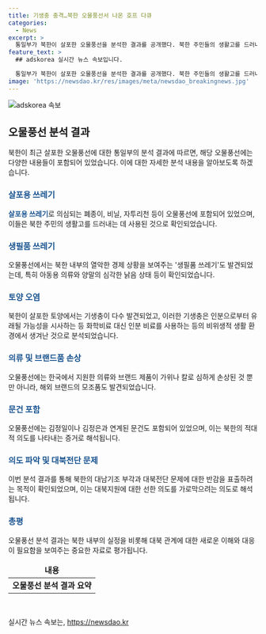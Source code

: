 ```yaml
---
title: 기생충 충격…북한 오물풍선서 나온 호프 다큐
categories:
  - News
excerpt: >
  통일부가 북한이 살포한 오물풍선을 분석한 결과를 공개했다. 북한 주민들의 생활고를 드러내는 살포용 쓰레기와 열악한 상황을 보여주는 생필품 쓰레기가 발견되었다. 또한, 오물에서는 한국 의류 잘게 자른 조각과 브랜드 제품, 미국 디즈니사 및 일본 산리오사 캐릭터 모조품 등이 발견되었으며, 토양에서는 기생충도 검출되었다. 이로써 북한의 대남 적대 정책을 시사하는 대북전단 문제에 대한 반감을 드러낼 의도로 보인다. (출처: 뉴스1)
feature_text: >
  ## adskorea 실시간 뉴스 속보입니다.

  통일부가 북한이 살포한 오물풍선을 분석한 결과를 공개했다. 북한 주민들의 생활고를 드러내는 살포용 쓰레기와 열악한 상황을 보여주는 생필품 쓰레기가 발견되었다. 또한, 오물에서는 한국 의류 잘게 자른 조각과 브랜드 제품, 미국 디즈니사 및 일본 산리오사 캐릭터 모조품 등이 발견되었으며, 토양에서는 기생충도 검출되었다. 이로써 북한의 대남 적대 정책을 시사하는 대북전단 문제에 대한 반감을 드러낼 의도로 보인다. (출처: 뉴스1)
image: 'https://newsdao.kr/res/images/meta/newsdao_breakingnews.jpg'
---
```


<p><img src="https://newsdao.kr/res/images/meta/newsdao_breakingnews.jpg" alt="adskorea 속보" /></p>

<h2 data-ke-size="size26">오물풍선 분석 결과</h2>

<p data-ke-size="size16">북한이 최근 살포한 오물풍선에 대한 통일부의 분석 결과에 따르면, 해당 오물풍선에는 다양한 내용들이 포함되어 있었습니다. 이에 대한 자세한 분석 내용을 알아보도록 하겠습니다.</p>

<h3><b><span style="color: #1a5490;">살포용 쓰레기</span></b></h3>

<p><b><span style="color: #1a5490;">살포용 쓰레기</span></b>로 의심되는 폐종이, 비닐, 자투리천 등이 오물풍선에 포함되어 있었으며, 이들은 북한 주민의 생활고를 드러내는 데 사용된 것으로 확인되었습니다.</p>

<h3><b><span style="color: #1a5490;">생필품 쓰레기</span></b></h3>

<p>오물풍선에서는 북한 내부의 열악한 경제 상황을 보여주는 '생필품 쓰레기'도 발견되었는데, 특히 아동용 의류와 양말의 심각한 낡음 상태 등이 확인되었습니다.</p>

<h3><b><span style="color: #1a5490;">토양 오염</span></b></h3>

<p>북한이 살포한 토양에서는 기생충이 다수 발견되었고, 이러한 기생충은 인분으로부터 유래될 가능성을 시사하는 등 화학비료 대신 인분 비료를 사용하는 등의 비위생적 생활 환경에서 생겨난 것으로 분석되었습니다.</p>

<h3><b><span style="color: #1a5490;">의류 및 브랜드품 손상</span></b></h3>

<p>오물풍선에는 한국에서 지원한 의류와 브랜드 제품이 가위나 칼로 심하게 손상된 것 뿐만 아니라, 해외 브랜드의 모조품도 발견되었습니다.</p>

<h3><b><span style="color: #1a5490;">문건 포함</span></b></h3>

<p>오물풍선에는 김정일이나 김정은과 연계된 문건도 포함되어 있었으며, 이는 북한의 적대적 의도를 나타내는 증거로 해석됩니다.</p>

<h3><b><span style="color: #1a5490;">의도 파악 및 대북전단 문제</span></b></h3>

<p>이번 분석 결과를 통해 북한의 대남기조 부각과 대북전단 문제에 대한 반감을 표출하려는 목적이 확인되었으며, 이는 대북지원에 대한 선한 의도를 가로막으려는 의도로 해석됩니다.</p>

<h3><b><span style="color: #1a5490;">총평</span></b></h3>

<p>오물풍선 분석 결과는 북한 내부의 실정을 비롯해 대북 관계에 대한 새로운 이해와 대응이 필요함을 보여주는 중요한 자료로 평가됩니다.</p>

<table>
    <thead>
        <tr>
            <td style="text-align: center; height: 17px;"><b>내용</b></td>
        </tr>
    </thead>
    <tbody>
        <tr>
            <td style="text-align: center; height: 17px;"><b>오물풍선 분석 결과 요약</b></td>
        </tr>
    </tbody>
</table>

<p data-ke-size="size16">&nbsp;</p>
실시간 뉴스 속보는, <a href="https://newsdao.kr" rel="dofollow">https://newsdao.kr</a>


